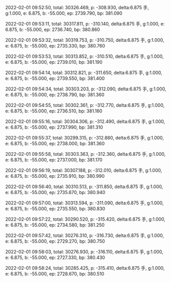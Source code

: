 2022-02-01 09:52:50, total: 30326.469, p: -308.930, delta:6.875 手, g:1.000, e: 6.875, b: -55.000, ep: 2739.790, bp: 381.090

2022-02-01 09:53:11, total: 30317.811, p: -310.140, delta:6.875 手, g:1.000, e: 6.875, b: -55.000, ep: 2736.740, bp: 380.860

2022-02-01 09:53:32, total: 30319.753, p: -310.750, delta:6.875 手, g:1.000, e: 6.875, b: -55.000, ep: 2735.330, bp: 380.760

2022-02-01 09:53:53, total: 30313.852, p: -310.510, delta:6.875 手, g:1.000, e: 6.875, b: -55.000, ep: 2739.010, bp: 381.190

2022-02-01 09:54:14, total: 30312.821, p: -311.650, delta:6.875 手, g:1.000, e: 6.875, b: -55.000, ep: 2739.550, bp: 381.400

2022-02-01 09:54:34, total: 30303.203, p: -312.090, delta:6.875 手, g:1.000, e: 6.875, b: -55.000, ep: 2738.790, bp: 381.360

2022-02-01 09:54:55, total: 30302.361, p: -312.770, delta:6.875 手, g:1.000, e: 6.875, b: -55.000, ep: 2736.510, bp: 381.160

2022-02-01 09:55:16, total: 30304.306, p: -312.490, delta:6.875 手, g:1.000, e: 6.875, b: -55.000, ep: 2737.990, bp: 381.310

2022-02-01 09:55:37, total: 30299.315, p: -312.880, delta:6.875 手, g:1.000, e: 6.875, b: -55.000, ep: 2738.000, bp: 381.360

2022-02-01 09:55:58, total: 30303.363, p: -312.360, delta:6.875 手, g:1.000, e: 6.875, b: -55.000, ep: 2737.000, bp: 381.170

2022-02-01 09:56:19, total: 30307.188, p: -312.010, delta:6.875 手, g:1.000, e: 6.875, b: -55.000, ep: 2735.910, bp: 380.990

2022-02-01 09:56:40, total: 30310.513, p: -311.850, delta:6.875 手, g:1.000, e: 6.875, b: -55.000, ep: 2735.670, bp: 380.940

2022-02-01 09:57:00, total: 30313.594, p: -311.090, delta:6.875 手, g:1.000, e: 6.875, b: -55.000, ep: 2735.550, bp: 380.830

2022-02-01 09:57:22, total: 30290.520, p: -315.420, delta:6.875 手, g:1.000, e: 6.875, b: -55.000, ep: 2734.580, bp: 381.250

2022-02-01 09:57:42, total: 30276.310, p: -316.730, delta:6.875 手, g:1.000, e: 6.875, b: -55.000, ep: 2729.270, bp: 380.750

2022-02-01 09:58:03, total: 30276.930, p: -316.110, delta:6.875 手, g:1.000, e: 6.875, b: -55.000, ep: 2727.330, bp: 380.430

2022-02-01 09:58:24, total: 30285.425, p: -315.410, delta:6.875 手, g:1.000, e: 6.875, b: -55.000, ep: 2728.670, bp: 380.510